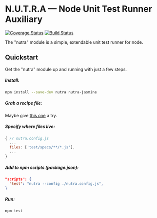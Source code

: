 # N.U.T.R.A — Node Unit Test Runner Auxiliary
[![Coverage Status](https://coveralls.io/repos/github/m-a-r-c-e-l-i-n-o/nutra/badge.svg?branch=master)](https://coveralls.io/github/m-a-r-c-e-l-i-n-o/nutra?branch=master)
[![Build Status](https://travis-ci.org/m-a-r-c-e-l-i-n-o/nutra.svg?branch=master)](https://travis-ci.org/m-a-r-c-e-l-i-n-o/nutra)


The "nutra" module is a simple, extendable unit test runner for node.

## Quickstart
Get the "nutra" module up and running with just a few steps.
##### Install:
```bash
npm install --save-dev nutra nutra-jasmine
```

##### Grab a recipe file:
Maybe give [this one](https://github.com/m-a-r-c-e-l-i-n-o/nutra/blob/master/recipes/jasmine/nutra.config.js) a try.

##### Specify where files live:
```js
{ // nutra.config.js
  ...
  files: ['test/specs/**/*.js'],
  ...
}
```
##### Add to npm scripts (package.json):
```json
"scripts": {
  "test": "nutra --config ./nutra.config.js",
}
```
##### Run:
```bash
npm test
```
